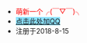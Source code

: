 - <span style='color:#ff0000;'>萌新一个╭(￣▽￣)╮</span>
- <span style='background-color:#8be2ff;'>[点击此处加QQ](https://qm.qq.com/cgi-bin/qm/qr?k=d7XBiWwQ4PAJiUVtuOaFFXtkuTIUrUX8&noverify=0)</span>
- <span style='background-color:#ffffff;'>注册于2018-8-15 </span>
<!---
Dstmr/Dstmr is a ✨ special ✨ repository because its `README.md` (this file) appears on your GitHub profile.
You can click the Preview link to take a look at your changes.
--->
